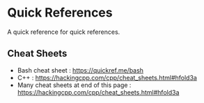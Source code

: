 # Quick References
A quick reference for quick references.


## Cheat Sheets
- Bash cheat sheet : https://quickref.me/bash
- C++ : https://hackingcpp.com/cpp/cheat_sheets.html#hfold3a
- Many cheat sheets at end of this page : https://hackingcpp.com/cpp/cheat_sheets.html#hfold3a
